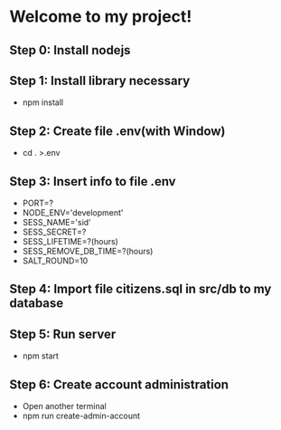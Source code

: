 # Welcome to my project!

## Step 0: Install nodejs
## Step 1: Install library necessary
- npm install
## Step 2: Create file .env(with Window)
- cd .  >.env
## Step 3: Insert info to file .env
- PORT=?
- NODE_ENV='development'
- SESS_NAME='sid'
- SESS_SECRET=?
- SESS_LIFETIME=?(hours)
- SESS_REMOVE_DB_TIME=?(hours)
- SALT_ROUND=10
## Step 4: Import file citizens.sql in src/db  to my database
## Step 5: Run server
- npm start
## Step 6: Create account administration
- Open another terminal
- npm run create-admin-account